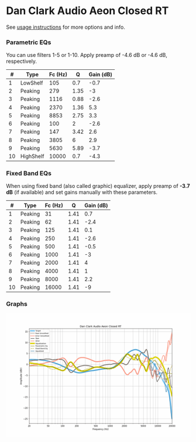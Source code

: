 # Dan Clark Audio Aeon Closed RT
See [usage instructions](https://github.com/jaakkopasanen/AutoEq#usage) for more options and info.

### Parametric EQs
You can use filters 1-5 or 1-10. Apply preamp of -4.6 dB or -4.6 dB, respectively.

|   # | Type      |   Fc (Hz) |    Q |   Gain (dB) |
|-----|-----------|-----------|------|-------------|
|   1 | LowShelf  |       105 | 0.7  |        -0.7 |
|   2 | Peaking   |       279 | 1.35 |        -3   |
|   3 | Peaking   |      1116 | 0.88 |        -2.6 |
|   4 | Peaking   |      2370 | 1.36 |         5.3 |
|   5 | Peaking   |      8853 | 2.75 |         3.3 |
|   6 | Peaking   |       100 | 2    |        -2.6 |
|   7 | Peaking   |       147 | 3.42 |         2.6 |
|   8 | Peaking   |      3805 | 6    |         2.9 |
|   9 | Peaking   |      5630 | 5.89 |        -3.7 |
|  10 | HighShelf |     10000 | 0.7  |        -4.3 |

### Fixed Band EQs
When using fixed band (also called graphic) equalizer, apply preamp of **-3.7 dB** (if available) and set gains manually with these parameters.

|   # | Type    |   Fc (Hz) |    Q |   Gain (dB) |
|-----|---------|-----------|------|-------------|
|   1 | Peaking |        31 | 1.41 |         0.7 |
|   2 | Peaking |        62 | 1.41 |        -2.4 |
|   3 | Peaking |       125 | 1.41 |         0.1 |
|   4 | Peaking |       250 | 1.41 |        -2.6 |
|   5 | Peaking |       500 | 1.41 |        -0.5 |
|   6 | Peaking |      1000 | 1.41 |        -3   |
|   7 | Peaking |      2000 | 1.41 |         4   |
|   8 | Peaking |      4000 | 1.41 |         1   |
|   9 | Peaking |      8000 | 1.41 |         2.2 |
|  10 | Peaking |     16000 | 1.41 |        -9   |

### Graphs
![](./Dan%20Clark%20Audio%20Aeon%20Closed%20RT.png)
